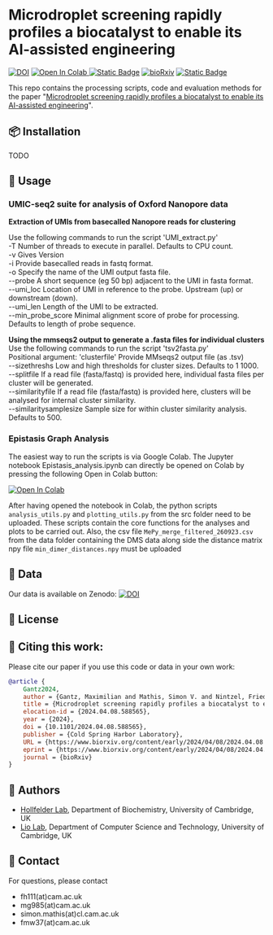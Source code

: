 # Microdroplet screening rapidly profiles a biocatalyst to enable its AI-assisted engineering
[![DOI](https://zenodo.org/badge/doi/10.5281/zenodo.5123296.svg)](TODO)  <a target="_blank" href="https://colab.research.google.com/drive/16rXKgbGXBBsHvS_2V84WbfKsJYf9lO4Q">
  <img src="https://colab.research.google.com/assets/colab-badge.svg" alt="Open In Colab"/>
</a>
[![Static Badge](https://img.shields.io/badge/%F0%9F%92%A7%20OpenWetWare-DropBase%20lrDMS%20chips-blue?style=flat&labelColor=gray&color=lightblue&link=https%3A%2F%2Fopenwetware.org%2Fwiki%2FDropBase%3ADevices)](https://openwetware.org/wiki/DropBase:Devices)
[![bioRxiv](https://img.shields.io/badge/bioRxiv-TODO-b31b1b.svg)](https://www.biorxiv.org/content/TODO)
[![Static Badge](https://img.shields.io/badge/%F0%9F%93%83_full_paper-TODO-green)](TODO)



This repo contains the processing scripts, code and evaluation methods for the paper "[Microdroplet screening rapidly profiles a biocatalyst to enable its AI-assisted engineering](TODO)".


## 📦 Installation

TODO

## 🚀 Usage


### UMIC-seq2 suite for analysis of Oxford Nanopore data


**Extraction of UMIs from basecalled Nanopore reads for clustering** 

Use the following commands to run the script 'UMI_extract.py'  
-T Number of threads to execute in parallel. Defaults to CPU count.  
-v Gives Version   
-i Provide basecalled reads in fastq format.  
-o Specify the name of the UMI output fasta file.  
--probe A short sequence (eg 50 bp) adjacent to the UMI in fasta format.  
--umi_loc Location of UMI in reference to the probe. Upstream (up) or downstream (down).  
--umi_len Length of the UMI to be extracted.  
--min_probe_score Minimal alignment score of probe for processing. Defaults to length of probe sequence.  

**Using the mmseqs2 output to generate a .fasta files for individual clusters**  
Use the following commands to run the script 'tsv2fasta.py'  
Positional argument: 'clusterfile' Provide MMseqs2 output file (as .tsv)  
--sizethreshs Low and high thresholds for cluster sizes. Defaults to 1 1000.  
--splitfile If a read file (fasta/fastq) is provided here, individual fasta files per cluster will be generated.  
--similarityfile If a read file (fasta/fastq) is provided here, <similaritysamplesize> clusters will be analysed for internal cluster similarity.  
--similaritysamplesize Sample size for within cluster similarity analysis. Defaults to 500.  



### Epistasis Graph Analysis

The easiest way to run the scripts is via Google Colab. The Jupyter notebook Epistasis_analysis.ipynb can directly be opened on Colab by pressing the following Open in Colab button:

[![Open In Colab](https://colab.research.google.com/assets/colab-badge.svg)](https://colab.research.google.com/github/Hollfelder-Lab/lrDMS-IRED/blob/main/notebooks/Epistasis_analysis.ipynb)

After having opened the notebook in Colab, the python scripts `analysis_utils.py` and `plotting_utils.py` from the src folder need to be uploaded. These scripts contain the core functions for the analyses and plots to be carried out. Also, the csv file `MePy_merge_filtered_260923.csv` from the data folder containing the DMS data along side the distance matrix npy file `min_dimer_distances.npy` must be uploaded

## 🧪 Data
Our data is available on Zenodo: [![DOI](https://zenodo.org/badge/doi/TODO/zenodo.TODO.svg)](TODO)


## 📜 License


## 📃 Citing this work:
Please cite our paper if you use this code or data in your own work:
```bibtex
@article {
	Gantz2024,
	author = {Gantz, Maximilian and Mathis, Simon V. and Nintzel, Friederike E. H. and Zurek, Paul J. and Knaus, Tanja and Patel, Elie and Boros, Daniel and Weberling, Friedrich-Maximilian and Kenneth, Matthew R. A. and 		Klein, Oskar J. and Medcalf, Elliot J. and Moss, Jacob and Herger, Michael and Kaminski, Tomasz S. and Mutti, Francesco G. and Lio, Pietro and Hollfelder, Florian},
	title = {Microdroplet screening rapidly profiles a biocatalyst to enable its AI-assisted engineering},
	elocation-id = {2024.04.08.588565},
	year = {2024},
	doi = {10.1101/2024.04.08.588565},
	publisher = {Cold Spring Harbor Laboratory},
	URL = {https://www.biorxiv.org/content/early/2024/04/08/2024.04.08.588565},
	eprint = {https://www.biorxiv.org/content/early/2024/04/08/2024.04.08.588565.full.pdf},
	journal = {bioRxiv}
}
```

## 👥 Authors
- [Hollfelder Lab](https://hollfelder.bioc.cam.ac.uk/), Department of Biochemistry, University of Cambridge, UK
- [Lio Lab](https://www.cst.cam.ac.uk/people/pl219), Department of Computer Science and Technology, University of Cambridge, UK

## 📧 Contact
For questions, please contact
- fh111(at)cam.ac.uk  
- mg985(at)cam.ac.uk
- simon.mathis(at)cl.cam.ac.uk
- fmw37(at)cam.ac.uk
